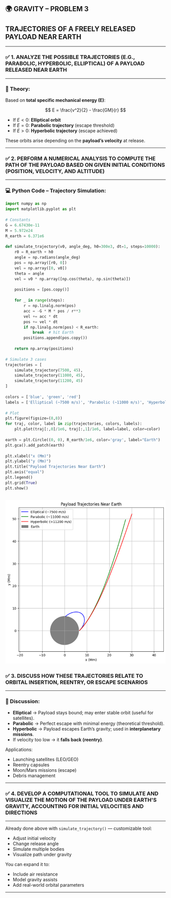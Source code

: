 ## 🌍 GRAVITY – PROBLEM 3

## TRAJECTORIES OF A FREELY RELEASED PAYLOAD NEAR EARTH

---

### ✅ 1. ANALYZE THE POSSIBLE TRAJECTORIES (E.G., PARABOLIC, HYPERBOLIC, ELLIPTICAL) OF A PAYLOAD RELEASED NEAR EARTH

---

### 📐 Theory:

Based on **total specific mechanical energy (E)**:

$$
E = \frac{v^2}{2} - \frac{GM}{r}
$$

* If $E < 0$: **Elliptical orbit**
* If $E = 0$: **Parabolic trajectory** (escape threshold)
* If $E > 0$: **Hyperbolic trajectory** (escape achieved)

These orbits arise depending on the **payload’s velocity** at release.

---

### ✅ 2. PERFORM A NUMERICAL ANALYSIS TO COMPUTE THE PATH OF THE PAYLOAD BASED ON GIVEN INITIAL CONDITIONS (POSITION, VELOCITY, AND ALTITUDE)

---

### 💻 Python Code – Trajectory Simulation:

```python
import numpy as np
import matplotlib.pyplot as plt

# Constants
G = 6.67430e-11
M = 5.972e24
R_earth = 6.371e6

def simulate_trajectory(v0, angle_deg, h0=300e3, dt=1, steps=10000):
    r0 = R_earth + h0
    angle = np.radians(angle_deg)
    pos = np.array([r0, 0])
    vel = np.array([0, v0])
    theta = angle
    vel = v0 * np.array([np.cos(theta), np.sin(theta)])

    positions = [pos.copy()]
    
    for _ in range(steps):
        r = np.linalg.norm(pos)
        acc = -G * M * pos / r**3
        vel += acc * dt
        pos += vel * dt
        if np.linalg.norm(pos) < R_earth:
            break  # hit Earth
        positions.append(pos.copy())

    return np.array(positions)

# Simulate 3 cases
trajectories = [
    simulate_trajectory(7500, 45),
    simulate_trajectory(11000, 45),
    simulate_trajectory(11200, 45)
]

colors = ['blue', 'green', 'red']
labels = ['Elliptical (~7500 m/s)', 'Parabolic (~11000 m/s)', 'Hyperbolic (>11200 m/s)']

# Plot
plt.figure(figsize=(8,8))
for traj, color, label in zip(trajectories, colors, labels):
    plt.plot(traj[:,0]/1e6, traj[:,1]/1e6, label=label, color=color)

earth = plt.Circle((0, 0), R_earth/1e6, color='gray', label="Earth")
plt.gca().add_patch(earth)

plt.xlabel("x (Mm)")
plt.ylabel("y (Mm)")
plt.title("Payload Trajectories Near Earth")
plt.axis("equal")
plt.legend()
plt.grid(True)
plt.show()
```
![alt text](image-13.png)
---

### ✅ 3. DISCUSS HOW THESE TRAJECTORIES RELATE TO ORBITAL INSERTION, REENTRY, OR ESCAPE SCENARIOS

---

### 🚀 Discussion:

* **Elliptical** → Payload stays bound; may enter stable orbit (useful for satellites).
* **Parabolic** → Perfect escape with minimal energy (theoretical threshold).
* **Hyperbolic** → Payload escapes Earth’s gravity; used in **interplanetary missions**.
* If velocity too low → it **falls back (reentry)**.

Applications:

* Launching satellites (LEO/GEO)
* Reentry capsules
* Moon/Mars missions (escape)
* Debris management

---

### ✅ 4. DEVELOP A COMPUTATIONAL TOOL TO SIMULATE AND VISUALIZE THE MOTION OF THE PAYLOAD UNDER EARTH'S GRAVITY, ACCOUNTING FOR INITIAL VELOCITIES AND DIRECTIONS

---

Already done above with `simulate_trajectory()` — customizable tool:

* Adjust initial velocity
* Change release angle
* Simulate multiple bodies
* Visualize path under gravity

You can expand it to:

* Include air resistance
* Model gravity assists
* Add real-world orbital parameters

---
